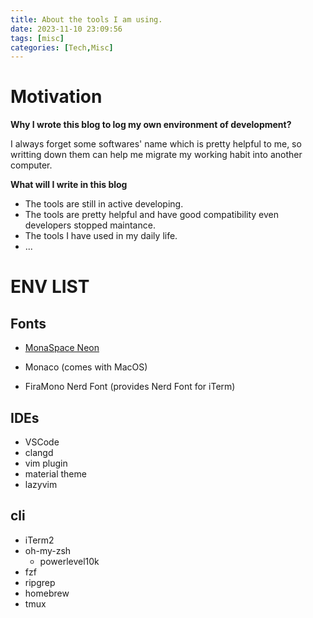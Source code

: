 ```yaml
---
title: About the tools I am using.
date: 2023-11-10 23:09:56
tags: [misc]
categories: [Tech,Misc]
---
```


# Motivation

**Why I wrote this blog to log my own environment of development?**

I always forget some softwares' name which is pretty helpful to me, so writting down them can help me migrate my working habit into another computer.

**What will I write in this blog**

- The tools are still in active developing.
- The tools are pretty helpful and have good compatibility even developers stopped maintance.
- The tools I have used in my daily life.
- ...

# ENV LIST

## Fonts

- [MonaSpace Neon](https://monaspace.githubnext.com/)

- Monaco (comes with MacOS)
- FiraMono Nerd Font (provides Nerd Font for iTerm)

## IDEs

-  VSCode
  - clangd
  - vim plugin
  - material theme
- lazyvim

## cli

- iTerm2
- oh-my-zsh
  - powerlevel10k
- fzf
- ripgrep
- homebrew
- tmux
